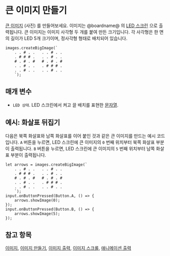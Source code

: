 # 큰 이미지 만들기

[큰 이미지](/reference/images/image) (사진) 를 만들어보세요. 이미지는 @boardname@ 의 [LED 스크린](/device/screen) 으로 출력됩니다. 큰 이미지는 이미지 사각형 두 개를 붙여 만든 크기입니다. 각 사각형은 한 면의 길이가 LED 5개 크기이며, 정사각형 형태로 배치되어 있습니다.

```sig
images.createBigImage(`
    . . # . .   . . # . .
    . # # # .   . . # . .
    # . # . #   # . # . #
    . . # . .   . # # # .
    . . # . .   . . # . .
    `);
```

## 매개 변수

* `LED 상태`. LED 스크린에서 켜고 끌 배치를 표현한 [문자열](/types/string).

## 예시: 화살표 뒤집기

다음은 북쪽 화살표와 남쪽 화살표를 이어 붙인 것과 같은 큰 이미지를 만드는 예시 코드입니다. `A` 버튼을 누르면, LED 스크린에 큰 이미지의 `0` 번째 위치부터 북쪽 화살표 부분이 출력됩니다. `B` 버튼을 누르면, LED 스크린에 큰 이미지의 `5` 번째 위치부터 남쪽 화살표 부분이 출력됩니다.

```blocks
let arrows = images.createBigImage(`
    . . # . .   . . # . .
    . # # # .   . . # . .
    # . # . #   # . # . #
    . . # . .   . # # # .
    . . # . .   . . # . .
    `);
input.onButtonPressed(Button.A, () => {
    arrows.showImage(0);
});
input.onButtonPressed(Button.B, () => {
    arrows.showImage(5);
});
```

## 참고 항목

[이미지](/reference/images/image), [이미지 만들기](/reference/images/create-image), [이미지 출력](/reference/images/show-image), [이미지 스크롤](/reference/images/scroll-image), [애니메이션 출력](/reference/basic/show-animation)